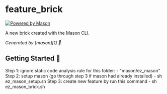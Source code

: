 # feature_brick

[![Powered by Mason](https://img.shields.io/endpoint?url=https%3A%2F%2Ftinyurl.com%2Fmason-badge)](https://github.com/felangel/mason)

A new brick created with the Mason CLI.

_Generated by [mason][1] 🧱_

## Getting Started 🚀 

Step 1: ignore static code analysis rule for this folder:
    - "mason/ez_mason"
Step 2: setup mason (go through step 3 if mason had already installed)
    - sh ez_mason_setup.sh
Step 3: create new feature by run this command
    - sh ez_mason_brick.sh
